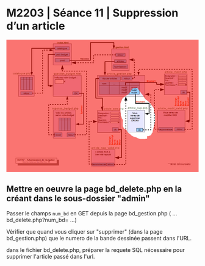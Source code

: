 # M2203 \| Séance 11  \| Suppression d’un article

![GitHub Logo](.gitbook/assets/seance12.jpg) 

## Mettre en oeuvre la page bd\_delete.php en la créant dans le sous-dossier "admin"

Passer le champs `num_bd` en GET depuis la page bd\_gestion.php \( ... bd\_delete.php?num\_bd= ...\)

Vérifier que quand vous cliquer sur "supprimer" \(dans la page bd\_gestion.php\) que le numero de la bande dessinée passent dans l'URL.

dans le fichier bd\_delete.php, préparer la requete SQL nécessaire pour supprimer l'article passé dans l'url.

